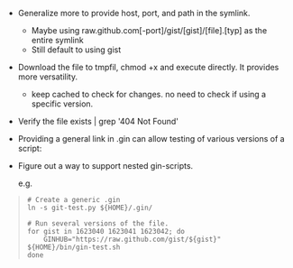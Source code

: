 - Generalize more to provide host, port, and path in the symlink.
  - Maybe using raw.github.com[-port]/gist/[gist]/[file].[typ] as the entire symlink
  - Still default to using gist
- Download the file to tmpfil, chmod +x and execute directly. It provides more versatility.
  - keep cached to check for changes. no need to check if using a specific version.
- Verify the file exists | grep '404 Not Found'
- Providing a general link in .gin can allow testing of various versions of a script:
- Figure out a way to support nested gin-scripts.

  e.g. 

>     # Create a generic .gin
>     ln -s git-test.py ${HOME}/.gin/
>
>     # Run several versions of the file.
>     for gist in 1623040 1623041 1623042; do
>         GINHUB="https://raw.github.com/gist/${gist}" ${HOME}/bin/gin-test.sh
>     done
